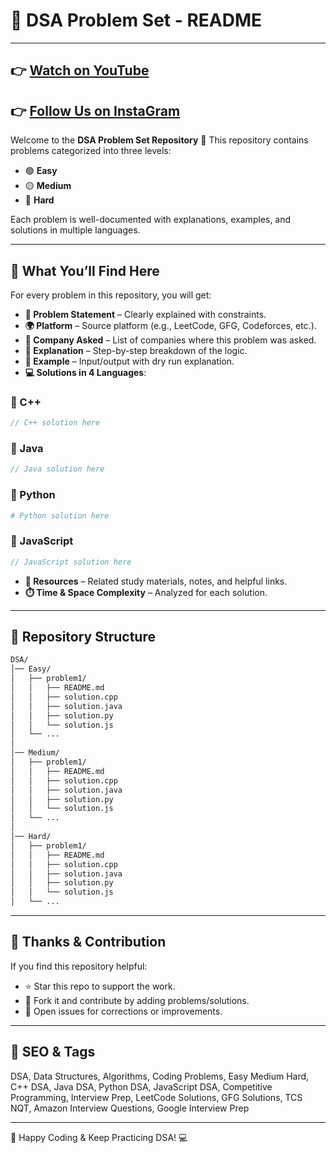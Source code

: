 # 📘 DSA Problem Set - README
---
👉 [Watch on YouTube](https://youtube.com/@codebash10010?si=_iT9ZHNks9ZaN4d5)
---
👉 [Follow Us on InstaGram](https://youtube.com/@codebash10010?si=_iT9ZHNks9ZaN4d5](https://www.instagram.com/codebash.official?utm_source=ig_web_button_share_sheet&igsh=ZDNlZDc0MzIxNw==))
---

Welcome to the **DSA Problem Set Repository** 🎯
This repository contains problems categorized into three levels:

- 🟢 **Easy**
- 🟡 **Medium**
- 🔴 **Hard**

Each problem is well-documented with explanations, examples, and solutions in multiple languages.

---

## 📑 What You’ll Find Here

For every problem in this repository, you will get:

- **📌 Problem Statement** – Clearly explained with constraints.
- **🌍 Platform** – Source platform (e.g., LeetCode, GFG, Codeforces, etc.).
- **🏢 Company Asked** – List of companies where this problem was asked.
- **📖 Explanation** – Step-by-step breakdown of the logic.
- **🧮 Example** – Input/output with dry run explanation.
- **💻 Solutions in 4 Languages**:

### 🔹 C++
```cpp
// C++ solution here
```

### 🔹 Java
```java
// Java solution here
```

### 🔹 Python
```python
# Python solution here
```

### 🔹 JavaScript
```javascript
// JavaScript solution here
```

- **🔗 Resources** – Related study materials, notes, and helpful links.
- **⏱️ Time & Space Complexity** – Analyzed for each solution.

---

## 📂 Repository Structure

```bash
DSA/
│── Easy/
│   ├── problem1/
│   │   ├── README.md
│   │   ├── solution.cpp
│   │   ├── solution.java
│   │   ├── solution.py
│   │   └── solution.js
│   └── ...
│
│── Medium/
│   ├── problem1/
│   │   ├── README.md
│   │   ├── solution.cpp
│   │   ├── solution.java
│   │   ├── solution.py
│   │   └── solution.js
│   └── ...
│
│── Hard/
│   ├── problem1/
│   │   ├── README.md
│   │   ├── solution.cpp
│   │   ├── solution.java
│   │   ├── solution.py
│   │   └── solution.js
│   └── ...
```

---

## 🙏 Thanks & Contribution

If you find this repository helpful:
- ⭐ Star this repo to support the work.
- 🍴 Fork it and contribute by adding problems/solutions.
- 📝 Open issues for corrections or improvements.


---
## 🔎 SEO & Tags  
DSA, Data Structures, Algorithms, Coding Problems, Easy Medium Hard, C++ DSA, Java DSA, Python DSA, JavaScript DSA, Competitive Programming, Interview Prep, LeetCode Solutions, GFG Solutions, TCS NQT, Amazon Interview Questions, Google Interview Prep


---

🚀 Happy Coding & Keep Practicing DSA! 💻

